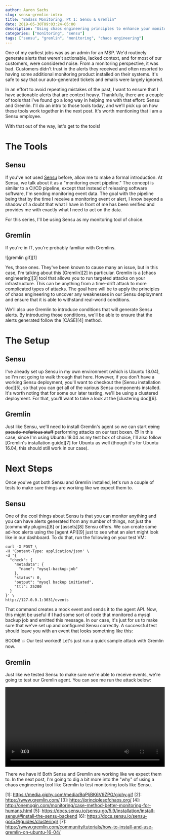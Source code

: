 ```yaml
---
author: Aaron Sachs
slug: sensu-gremlin-intro
title: "Badass Monitoring, Pt 1: Sensu & Gremlin"
date: 2019-05-30T09:03:24-05:00
description: "Using chaos engineering principles to enhance your monitoring tools"
categories: ["monitoring", "sensu"]
tags: ["sensu", "gremlin", "monitoring", "chaos engineering"]
---
```


One of my earliest jobs was as an admin for an MSP. We'd routinely generate alerts that weren't actionable, lacked context, and for most of our customers, were considered noise. From a monitoring perspective, it was bad. Customers didn't trust in the alerts they received and often resorted to having some additional monitoring product installed on their systems. It's safe to say that our auto-generated tickets and emails were largely ignored.

In an effort to avoid repeating mistakes of the past, I want to ensure that I have actionable alerts that are context heavy. Thankfully, there are a couple of tools that I've found go a long way in helping me with that effort: Sensu and Gremlin. I'll do an intro to those tools today, and we'll pick up on how these tools work together in the next post. It's worth mentioning that I am a Sensu employee.

With that out of the way, let's get to the tools!

# **The Tools**

## **Sensu**

If you've not used [Sensu](https://sensu.io) before, allow me to make a formal introduction. At Sensu, we talk about it as a "monitoring event pipeline." The concept is similar to a CI/CD pipeline, except that instead of releasing software software, I'm sending monitoring event data. The goal with the pipeline being that by the time I receive a monitoring event or alert, I know beyond a shadow of a doubt that what I have in front of me has been verified and provides me with exactly what I need to act on the data.

For this series, I'll be using Sensu as my monitoring tool of choice.

## **Gremlin**

If you're in IT, you're probably familiar with Gremlins.

![gremlin gif][1]

Yes, those ones. They've been known to cause many an issue, but in this case, I'm talking about this [Gremlin][2] in particular. Gremlin is a [chaos engineering][3] tool that allows you to run targeted attacks on your infrastructure. This can be anything from a time-drift attack to more complicated types of attacks. The goal here will be to apply the principles of chaos engineering to uncover any weaknesses in our Sensu deployment and ensure that it is able to withstand real-world conditions.

We'll also use Gremlin to introduce conditions that will generate Sensu alerts. By introducing those conditions, we'll be able to ensure that the alerts generated follow the [CASE][4] method. 

# **The Setup**

## **Sensu**

I've already set up Sensu in my own environment (which is Ubuntu 18.04), so I'm not going to walk through that here. However, if you don't have a working Sensu deployment, you'll want to checkout the [Sensu installation doc][5], so that you can get all of the various Sensu components installed. It's worth noting that for some our later testing, we'll be using a clustered deployment. For that, you'll want to take a look at the [clustering doc][6].

## **Gremlin**

Just like Sensu, we'll need to install Gremlin's agent so we can start ~~doing pseudo-nefarious stuff~~ performing attacks on our test boxen. 😈 In this case, since I'm using Ubuntu 18.04 as my test box of choice, I'll also follow [Gremlin's installation guide][7] for Ubuntu as well (though it's for Ubuntu 16.04, this should still work in our case). 

# Next Steps

Once you've got both Sensu and Gremlin installed, let's run a couple of tests to make sure things are working like we expect them to. 

## Sensu

One of the cool things about Sensu is that you can monitor anything and you can have alerts generated from any number of things, not just the [community plugins][8] or [assets][8] Sensu offers. We can create some ad-hoc alerts using the [agent API][9] just to see what an alert might look like in our dashboard. To do that, run the following on your test VM:

    curl -X POST \
    -H 'Content-Type: application/json' \
    -d '{
      "check": {
        "metadata": {
          "name": "mysql-backup-job"
        },
        "status": 0,
        "output": "mysql backup initiated",
        "ttl": 25200
      }
    }' \
    http://127.0.0.1:3031/events

That command creates a mock event and sends it to the agent API. Now, this might be useful if I had some sort of code that monitored a mysql backup job and emitted this message. In our case, it's just for us to make sure that we've set up and configured Sensu correctly. A successful test should leave you with an event that looks something like this:

BOOM! 💥 Our test worked! Let's just run a quick sample attack with Gremlin now.

## Gremlin

Just like we tested Sensu to make sure we're able to receive events, we're going to test our Gremlin agent. You can see me run the attack below:

<video src="https://dad6pq311uj47.cloudfront.net/items/3r042g3v3d3A3N04383U/Screen%20Recording%202019-06-14%20at%2003.25%20PM.mov" controls style="display: block;height: auto;width: 100%;">Screen Recording 2019-06-14 at 03.25 PM.mov</video>

There we have it! Both Sensu and Gremlin are working like we expect them to. In the next post, I'm going to dig a bit more into the "why" of using a chaos engineering tool like Gremlin to test monitoring tools like Sensu.

*<!--LINKS-->*
[1]: https://media.giphy.com/media/BqPljBK6V9ZPG/giphy.gif
[2]: https://www.gremlin.com/
[3]: https://principlesofchaos.org/
[4]: http://onemogin.com/monitoring/case-method-better-monitoring-for-humans.html
[5]: https://docs.sensu.io/sensu-go/5.9/installation/install-sensu/#install-the-sensu-backend
[6]: https://docs.sensu.io/sensu-go/5.9/guides/clustering/
[7]: https://www.gremlin.com/community/tutorials/how-to-install-and-use-gremlin-on-ubuntu-16-04/